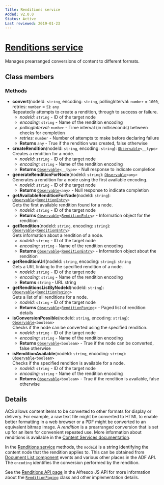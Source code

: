 ```yaml
---
Title: Renditions service
Added: v2.0.0
Status: Active
Last reviewed: 2019-01-23
---
```


# [Renditions service](../../../lib/core/services/renditions.service.ts "Defined in renditions.service.ts")

Manages prearranged conversions of content to different formats.

## Class members

### Methods

-   **convert**(nodeId: `string`, encoding: `string`, pollingInterval: `number` = `1000`, retries: `number` = `5`): `any`<br/>
    Repeatedly attempts to create a rendition, through to success or failure.
    -   _nodeId:_ `string`  - ID of the target node
    -   _encoding:_ `string`  - Name of the rendition encoding
    -   _pollingInterval:_ `number`  - Time interval (in milliseconds) between checks for completion
    -   _retries:_ `number`  - Number of attempts to make before declaring failure
    -   **Returns** `any` - True if the rendition was created, false otherwise
-   **createRendition**(nodeId: `string`, encoding: `string`): [`Observable`](http://reactivex.io/documentation/observable.html)`<__type>`<br/>
    Creates a rendition for a node.
    -   _nodeId:_ `string`  - ID of the target node
    -   _encoding:_ `string`  - Name of the rendition encoding
    -   **Returns** [`Observable`](http://reactivex.io/documentation/observable.html)`<__type>` - Null response to indicate completion
-   **generateRenditionForNode**(nodeId: `string`): [`Observable`](http://reactivex.io/documentation/observable.html)`<any>`<br/>
    Generates a rendition for a node using the first available encoding.
    -   _nodeId:_ `string`  - ID of the target node
    -   **Returns** [`Observable`](http://reactivex.io/documentation/observable.html)`<any>` - Null response to indicate completion
-   **getAvailableRenditionForNode**(nodeId: `string`): [`Observable`](http://reactivex.io/documentation/observable.html)`<`[`RenditionEntry`](https://github.com/Alfresco/alfresco-js-api/blob/master/src/alfresco-core-rest-api/docs/RenditionEntry.md)`>`<br/>
    Gets the first available rendition found for a node.
    -   _nodeId:_ `string`  - ID of the target node
    -   **Returns** [`Observable`](http://reactivex.io/documentation/observable.html)`<`[`RenditionEntry`](https://github.com/Alfresco/alfresco-js-api/blob/master/src/alfresco-core-rest-api/docs/RenditionEntry.md)`>` - Information object for the rendition
-   **getRendition**(nodeId: `string`, encoding: `string`): [`Observable`](http://reactivex.io/documentation/observable.html)`<`[`RenditionEntry`](https://github.com/Alfresco/alfresco-js-api/blob/master/src/alfresco-core-rest-api/docs/RenditionEntry.md)`>`<br/>
    Gets information about a rendition of a node.
    -   _nodeId:_ `string`  - ID of the target node
    -   _encoding:_ `string`  - Name of the rendition encoding
    -   **Returns** [`Observable`](http://reactivex.io/documentation/observable.html)`<`[`RenditionEntry`](https://github.com/Alfresco/alfresco-js-api/blob/master/src/alfresco-core-rest-api/docs/RenditionEntry.md)`>` - Information object about the rendition
-   **getRenditionUrl**(nodeId: `string`, encoding: `string`): `string`<br/>
    Gets a URL linking to the specified rendition of a node.
    -   _nodeId:_ `string`  - ID of the target node
    -   _encoding:_ `string`  - Name of the rendition encoding
    -   **Returns** `string` - URL string
-   **getRenditionsListByNodeId**(nodeId: `string`): [`Observable`](http://reactivex.io/documentation/observable.html)`<`[`RenditionPaging`](https://github.com/Alfresco/alfresco-js-api/blob/master/src/alfresco-core-rest-api/docs/RenditionPaging.md)`>`<br/>
    Gets a list of all renditions for a node.
    -   _nodeId:_ `string`  - ID of the target node
    -   **Returns** [`Observable`](http://reactivex.io/documentation/observable.html)`<`[`RenditionPaging`](https://github.com/Alfresco/alfresco-js-api/blob/master/src/alfresco-core-rest-api/docs/RenditionPaging.md)`>` - Paged list of rendition details
-   **isConversionPossible**(nodeId: `string`, encoding: `string`): [`Observable`](http://reactivex.io/documentation/observable.html)`<boolean>`<br/>
    Checks if the node can be converted using the specified rendition.
    -   _nodeId:_ `string`  - ID of the target node
    -   _encoding:_ `string`  - Name of the rendition encoding
    -   **Returns** [`Observable`](http://reactivex.io/documentation/observable.html)`<boolean>` - True if the node can be converted, false otherwise
-   **isRenditionAvailable**(nodeId: `string`, encoding: `string`): [`Observable`](http://reactivex.io/documentation/observable.html)`<boolean>`<br/>
    Checks if the specified rendition is available for a node.
    -   _nodeId:_ `string`  - ID of the target node
    -   _encoding:_ `string`  - Name of the rendition encoding
    -   **Returns** [`Observable`](http://reactivex.io/documentation/observable.html)`<boolean>` - True if the rendition is available, false otherwise

## Details

ACS allows content items to be converted to other formats for display or delivery.
For example, a raw text file might be converted to HTML to enable better formatting
in a web browser or a PDF might be converted to an equivalent bitmap image. A
_rendition_ is a prearranged conversion that is set up for an item for convenient
repeated use. More information about renditions is available in the
[Content Services documentation](https://docs.alfresco.com/5.2/references/dev-extension-points-content-transformer.html).

In the [Renditions service](renditions.service.md) methods, the `nodeId` is a string identifying the content
node that the rendition applies to. This can be obtained from
[Document List component](../../content-services/components/document-list.component.md) events and various other places
in the ADF API. The `encoding` identifies the conversion performed by the rendition.

See the
[Renditions API page](https://github.com/Alfresco/alfresco-js-api/blob/master/src/alfresco-core-rest-api/docs/RenditionsApi.md#createRendition)
in the Alfresco JS API for more information about the
[`RenditionPaging`](https://github.com/Alfresco/alfresco-js-api/blob/master/src/alfresco-core-rest-api/docs/RenditionPaging.md)
class and other implementation details.
